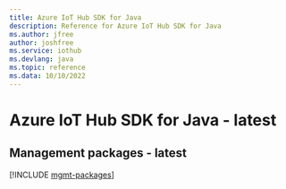 ```yaml
---
title: Azure IoT Hub SDK for Java
description: Reference for Azure IoT Hub SDK for Java
ms.author: jfree
author: joshfree
ms.service: iothub
ms.devlang: java
ms.topic: reference
ms.data: 10/10/2022
---
```

# Azure IoT Hub SDK for Java - latest

## Management packages - latest
[!INCLUDE [mgmt-packages](iot-hub-mgmt-index.md)]
